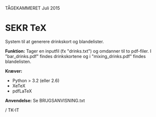 TÅGEKAMMERET                                             Juli 2015


# SEKR TeX

System til at generere drinkskort og blandelister.

**Funktion:**
Tager en inputfil (fx "drinks.txt") og omdanner til to pdf-filer.
I "bar_drinks.pdf" findes drinkskortene og i "mixing_drinks.pdf"
findes blandelisten.


**Kræver:**
* Python > 3.2 (eller 2.6)
* XeTeX
* pdfLaTeX


**Anvendelse:**
Se BRUGSANVISNING.txt


/ TK-IT
